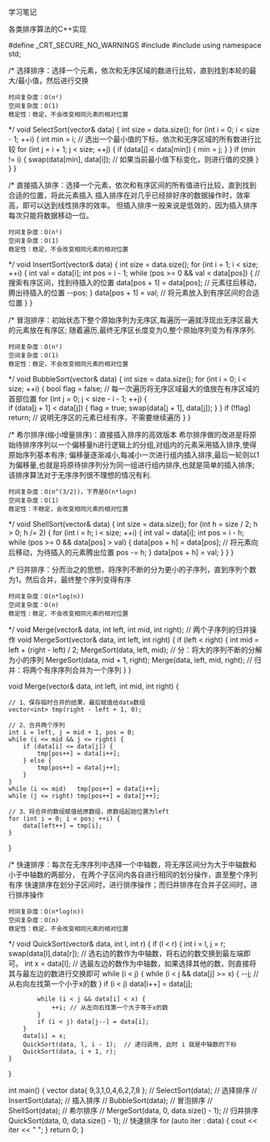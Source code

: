 学习笔记

各类排序算法的C++实现

#define _CRT_SECURE_NO_WARNINGS
#include <iostream>
#include <vector>
using namespace std;

/*
    选择排序：选择一个元素，依次和无序区域的数进行比较，直到找到本轮的最大/最小值，然后进行交换

    时间复杂度：O(n²)
    空间复杂度：O(1)
    稳定性：稳定，不会改变相同元素的相对位置
*/
void SelectSort(vector<int>& data) {
    int size = data.size();
    for (int i = 0; i < size - 1; ++i) {
        int min = i;  // 选出一个最小值的下标，依次和无序区域的所有数进行比较
        for (int j = i + 1; j < size; ++j) {
            if (data[j] < data[min]) {
                min = j;
            }
        }
        if (min != i) {
            swap(data[min], data[i]); // 如果当前最小值下标变化，则进行值的交换
        }
    }
}

/*
    直接插入排序：选择一个元素，依次和有序区间的所有值进行比较，直到找到合适的位置，将此元素插入
                  插入排序在对几乎已经排好序的数据操作时，效率高，即可以达到线性排序的效率。
                  但插入排序一般来说是低效的，因为插入排序每次只能将数据移动一位。
    
    时间复杂度：O(n²)
    空间复杂度：O(1)
    稳定性：稳定，不会改变相同元素的相对位置
*/
void InsertSort(vector<int>& data) {
    int size = data.size();
    for (int i = 1; i < size; ++i) {
        int val = data[i];
        int pos = i - 1;
        while (pos >= 0 && val < data[pos]) {   // 搜索有序区间，找到待插入的位置
            data[pos + 1] = data[pos]; // 元素往后移动，腾出待插入的位置
            --pos;
        }
        data[pos + 1] = val; // 将元素放入到有序区间的合适位置
    }
}

/*
    冒泡排序：初始状态下整个原始序列为无序区,每遍历一遍就浮现出无序区最大的元素放在有序区;
              随着遍历,最终无序区长度变为0,整个原始序列变为有序序列.

    时间复杂度：O(n²)
    空间复杂度：O(1)
    稳定性：稳定，不会改变相同元素的相对位置
*/
void BubbleSort(vector<int>& data) {
    int size = data.size();
    for (int i = 0; i < size; ++i) {
        bool flag = false;
        // 每一次遍历将无序区域最大的值放在有序区域的首部位置
        for (int j = 0; j < size - i - 1; ++j) {    
            if (data[j + 1] < data[j]) {
                flag = true;
                swap(data[j + 1], data[j]); 
            }
        }
        if (!flag) return; // 说明无序区的元素已经有序，不需要继续遍历
    }
}

/*
    希尔排序(缩小增量排序)：直接插入排序的高效版本
                            希尔排序做的改进是将原始待排序序列以一个偏移量h进行逻辑上的分组,对组内的元素采用插入排序,使得原始序列基本有序;
                            偏移量逐渐减小,每减小一次进行组内插入排序,最后一轮则以1为偏移量,也就是将原待排序列分为同一组进行组内排序,也就是简单的插入排序;
                            该排序算法对于无序序列很不理想的情况有利.

    时间复杂度：O(n^(3/2))，下界是O(n*logn)
    空间复杂度：O(1)
    稳定性：不稳定，会改变相同元素的相对位置
*/
void ShellSort(vector<int>& data) {
    int size = data.size();
    for (int h = size / 2; h > 0; h /= 2) {
        for (int i = h; i < size; ++i) {
            int val = data[i];
            int pos = i - h;
            while (pos >= 0 && data[pos] > val) {
                data[pos + h] = data[pos]; // 将元素向后移动，为待插入的元素腾出位置
                pos -= h;
            }
            data[pos + h] = val;
        }
    }
}


/*
    归并排序：分而治之的思想，将序列不断的分为更小的子序列，直到序列个数为1，然后合并，最终整个序列变得有序

    时间复杂度：O(n*log(n))
    空间复杂度：O(n)
    稳定性：稳定，不会改变相同元素的相对位置
*/
void Merge(vector<int>& data, int left, int mid, int right);    // 两个子序列的归并操作
void MergeSort(vector<int>& data, int left, int right) {
    if (left < right) {
        int mid = left + (right - left) / 2;
        MergeSort(data, left, mid);      // 分：将大的序列不断的分解为小的序列
        MergeSort(data, mid + 1, right);
        Merge(data, left, mid, right);  //  归并：将两个有序序列合并为一个序列
    }
}

void Merge(vector<int>& data, int left, int mid, int right) {

    // 1、保存临时合并的结果，最后赋值给data数组
    vector<int> tmp(right - left + 1, 0);

    // 2、合并两个序列
    int i = left, j = mid + 1, pos = 0;
    while (i <= mid && j <= right) {
        if (data[i] <= data[j]) {
            tmp[pos++] = data[i++];
        } else {
            tmp[pos++] = data[j++];
        }
    }
    while (i <= mid)   tmp[pos++] = data[i++];
    while (j <= right) tmp[pos++] = data[j++];

    // 3、将合并的数组赋值给原数组，原数组起始位置为left
    for (int i = 0; i < pos; ++i) {
        data[left++] = tmp[i];
    }
}

/*
    快速排序：每次在无序序列中选择一个中轴数，将无序区间分为大于中轴数和小于中轴数的两部分，
              在两个子区间内各自进行相同的划分操作，直至整个序列有序
              快速排序在划分子区间时，进行排序操作；而归并排序在合并子区间时，进行排序操作
    
    时间复杂度：O(n*log(n))
    空间复杂度：O(n)
    稳定性：稳定，不会改变相同元素的相对位置
*/
void QuickSort(vector<int>& data, int l, int r) {
    if (l < r) {
        int i = l, j = r;
        swap(data[l],data[r]); // 选右边的数作为中轴数，将右边的数交换到最左端即可。
        int x = data[l]; // 选最左边的数作为中轴数，如果选择其他的数，则直接将其与最左边的数进行交换即可
        while (i < j) {
            while (i < j && data[j] >= x) {
                --j; // 从右向左找第一个小于x的数
            }
            if (i < j) data[i++] = data[j];
               
            while (i < j && data[i] < x) {
                ++i; // 从左向右找第一个大于等于x的数
            }
            if (i < j) data[j--] = data[i];
        }
        data[i] = x;
        QuickSort(data, l, i - 1);  // 递归调用, 此时 i 就是中轴数的下标
        QuickSort(data, i + 1, r);
    }
}

int main()
{
    vector<int> data{ 9,3,1,0,4,6,2,7,8 };
    // SelectSort(data);    // 选择排序
    // InsertSort(data);    // 插入排序
    // BubbleSort(data);    // 冒泡排序
    // ShellSort(data);     // 希尔排序
    // MergeSort(data, 0, data.size() - 1); // 归并排序
    QuickSort(data, 0, data.size() - 1); // 快速排序
    for (auto iter : data) {
        cout << iter << " ";
    }
	return 0;
}

